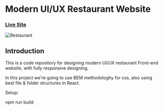 # Modern UI/UX Restaurant Website

### [Live Site](https://rest-ui-ux.vercel.app/)

![Restaurant](https://file.io/P80BjgMAQIX8)



## Introduction
This is a code repository for designing modern UI/UX restaurant Front-end website, with fully responsive designing.

In this project we're going to use BEM methodologhy for css, also using best file & folder structures in React.



Setup:


npm run build
